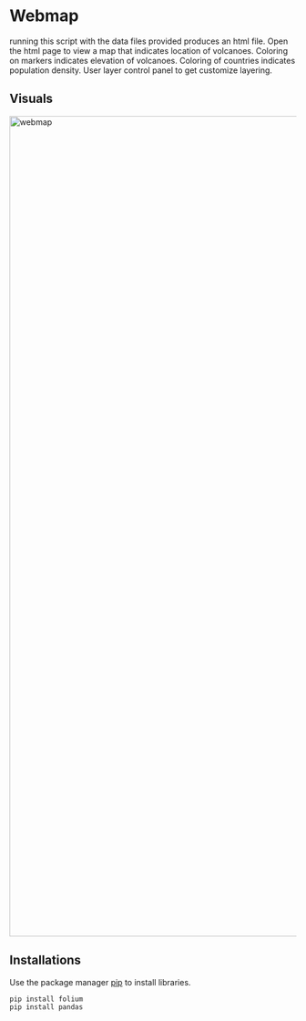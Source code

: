 # Webmap

running this script with the data files provided produces an html file. Open the html page to view a map that indicates location of volcanoes. Coloring on markers indicates elevation of volcanoes. Coloring of countries indicates population density. User layer control panel to get customize layering.

## Visuals

<img width="1440" alt="webmap" src="https://user-images.githubusercontent.com/20076690/78110642-2e830c00-73b0-11ea-8cac-08cc74b7fc52.png">

## Installations

Use the package manager [pip](https://pip.pypa.io/en/stable/) to install libraries.

```bash
pip install folium
pip install pandas
```


